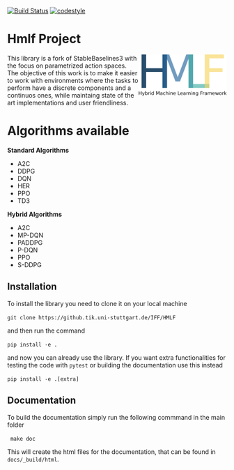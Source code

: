 [![Build Status](https://www.travis-ci.com/lorenzob123/HMLF.svg?branch=master)](https://www.travis-ci.com/lorenzob123/HMLF)
[![codestyle](https://img.shields.io/badge/code%20style-black-000000.svg)](https://github.com/psf/black)
# Hmlf Project
<img src="docs/\_static/img/hmlf.png" align="right" width="40%"/>
This library is a fork of StableBaselines3 with the focus on parametrized action spaces.
The objective of this work is to make it easier to work with environments where the tasks to perform have a discrete components and a continuos ones, while maintaing state of the art implementations and user friendliness. 

# Algorithms available


**Standard Algorithms**
- A2C
- DDPG
- DQN
- HER
- PPO
- TD3

**Hybrid Algorithms**
- A2C
- MP-DQN
- PADDPG
- P-DQN
- PPO
- S-DDPG


## Installation
To install the library you need to clone it on your local machine

```git clone https://github.tik.uni-stuttgart.de/IFF/HMLF```

and then run the command

```pip install -e .```

and now you can already use the library. If you want extra functionalities for testing the code with `pytest` or building the documentation use this instead

```pip install -e .[extra]```


## Documentation

To build the documentation simply run the following commmand in the main folder

``` make doc```

This will create the html files for the documentation, that can be found in `docs/_build/html`.
